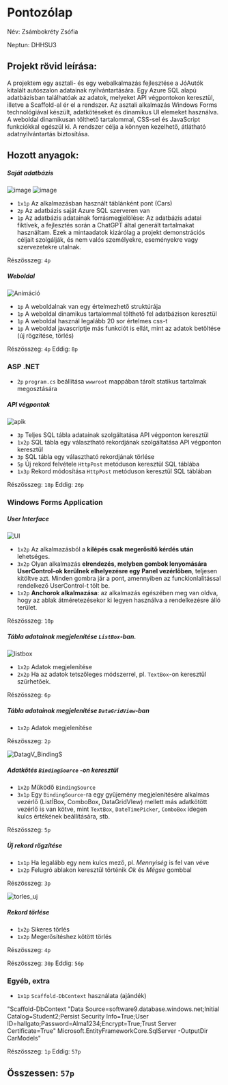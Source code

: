 # Pontozólap 

Név: Zsámbokréty Zsófia

Neptun: DHHSU3

## Projekt rövid leírása:

A projektem egy asztali- és egy webalkalmazás fejlesztése a JóAutók kitalált autószalon adatainak nyilvántartására. Egy Azure SQL alapú adatbázisban találhatóak az adatok, melyeket API végpontokon keresztül, illetve a Scaffold-al ér el a rendszer. Az asztali alkalmazás Windows Forms technológiával készült, adatkötéseket és dinamikus UI elemeket használva. A weboldal dinamikusan tölthető tartalommal, CSS-sel és JavaScript funkciókkal egészül ki. A rendszer célja a könnyen kezelhető, átlátható adatnyilvántartás biztosítása.

## Hozott anyagok:

##### Saját adatbázis
![image](https://github.com/user-attachments/assets/7bb7f95a-560a-4611-9f18-56c63fb77ceb)
![image](https://github.com/user-attachments/assets/55f43ef6-cbf5-421d-ab93-1fb87e596e77)

-   `1x1p`  Az alkalmazásban használt táblánként pont (Cars)
-   `2p`  Az adatbázis saját Azure SQL szerveren van
-   `1p`  Az adatbázis adatainak forrásmegjelölése: 
                          Az adatbázis adatai fiktívek, a fejlesztés során a ChatGPT által generált tartalmakat használtam. Ezek a mintaadatok kizárólag a projekt demonstrációs céljait szolgálják, és nem valós személyekre, eseményekre vagy szervezetekre utalnak.

Részösszeg:  `4p`

##### Weboldal
![Animáció](https://github.com/user-attachments/assets/48ff3786-0c9c-4422-85ad-484e61b08a41)

-   `1p`  A weboldalnak van egy értelmezhető struktúrája
-   `1p`  A weboldal dinamikus tartalommal tölthető fel adatbázison keresztül
-   `1p`  A weboldal használ legalább 20 sor értelmes css-t
-   `1p`  A weboldal javascriptje más funkciót is ellát, mint az adatok betöltése (új rögzítése, törlés)

Részösszeg:  `4p`  Eddig:  `8p`

### ASP .NET

-   `2p`  `program.cs`  beállítása  `wwwroot`  mappában tárolt statikus tartalmak megosztására

##### API végpontok

![apik](https://github.com/user-attachments/assets/f7c071dd-28ad-42a9-b37c-3cdfc874cf8c)

-   `3p`  Teljes SQL tábla adatainak szolgáltatása API végponton keresztül 
-   `1x2p`  SQL tábla egy választható rekordjának szolgáltatása API végponton keresztül 
-   `3p`  SQL tábla egy választható rekordjának törlése 
-   `5p`  Új rekord felvétele  `HttpPost`  metóduson keresztül SQL táblába 
-   `1x3p`  Rekord módosítása  `HttpPost`  metóduson keresztül SQL táblában 

Részösszeg:  `18p`  Eddig:  `26p`

### Windows Forms Application

##### User Interface 
![UI](https://github.com/user-attachments/assets/9befda29-889c-4a66-b626-2c5038bc5f7e)


- `1x2p` Az alkalmazásból a **kilépés csak megerősítő kérdés után** lehetséges. 
- `3x2p` Olyan alkalmazás **elrendezés, melyben gombok lenyomására UserControl-ok kerülnek elhelyezésre egy Panel vezérlőben**, teljesen kitöltve azt. Minden gombra jár a pont, amennyiben az funckionlalitással rendelkező UserControl-t tölt be. 
- `1x2p` **Anchorok alkalmazása**: az alkalmazás egészében meg van oldva, hogy az ablak átméretezésekor ki legyen használva a rendelkezésre álló terület.

Részösszeg:  `10p`

##### Tábla adatainak megjelenítése `ListBox`-ban. 
![listbox](https://github.com/user-attachments/assets/b27f0d46-4dd7-4b61-8639-edbc26012601)


- `1x2p` Adatok  megjelenítése 
- `2x2p` Ha az adatok tetszőleges módszerrel, pl. `TextBox`-on keresztül szűrhetőek.

Részösszeg:  `6p`

##### Tábla adatainak megjelenítése `DataGridView`-ban 


- `1x2p` Adatok  megjelenítése

Részösszeg:  `2p`  

![DatagV_BindingS](https://github.com/user-attachments/assets/8bdaba7e-ee84-4780-99d1-025e25521e4b)

##### Adatkötés `BindingSource` -on keresztül

- `1x2p` Működő  `BindingSource` 
- `3x1p` Egy `BindingSource`-ra egy gyűjemény megjelenítésére alkalmas vezérlő (ListÍBox, ComboBox, DataGridVIew) mellett más adatkötött vezérlő is van kötve, mint `TextBox`, `DateTimePicker`, `ComboBox` idegen kulcs értékének beállítására, stb.

Részösszeg:  `5p`  

##### Új rekord rögzítése 


- `1x1p` Ha legalább egy nem kulcs mező, pl. _Mennyiség_ is fel van véve
- `1x2p` Felugró ablakon keresztül történik _Ok_ és _Mégse_ gombbal

Részösszeg:  `3p`  

![torles_uj](https://github.com/user-attachments/assets/48a72c5f-ba69-45ac-bca0-8e90d31dce3a)

#####  Rekord törlése 

- `1x2p` Sikeres törlés
- `1x2p` Megerősítéshez kötött törlés

Részösszeg:  `4p`  

Részösszeg:  `30p`  Eddig:  `56p`

### Egyéb, extra

- `1x1p`  `Scaffold-DbContext` használata (ajándék)

"Scaffold-DbContext "Data Source=software9.database.windows.net;Initial Catalog=Student2;Persist Security Info=True;User ID=hallgato;Password=Alma1234;Encrypt=True;Trust Server Certificate=True" Microsoft.EntityFrameworkCore.SqlServer -OutputDir CarModels"

Részösszeg:  `1p`  Eddig:  `57p`

## Összessen:  `57p`
